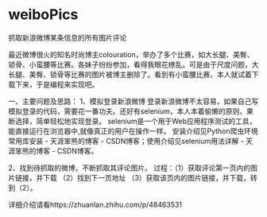 # weiboPics
抓取新浪微博某条信息的所有图片评论


最近微博很火的知名时尚博主colouration，举办了多个比赛，如大长腿、美臀、锁骨、小蛮腰等比赛。各妹子纷纷参加，看得我眼花缭乱。可是由于尺度问题，大长腿、美臀、锁骨等比赛的图片被博主删除了。看到有小蛮腰比赛，本人就试着下载下来，于是编程来实现吧。

一、主要问题及思路：
1、模拟登录新浪微博
登录新浪微博不太容易，如果自己写模拟登录的代码，需要花一番功夫。还好有selenium，本人本着偷懒的原则，果断选择，简单轻松地实现登录。
selenium是一个用于Web应用程序测试的工具，能直接运行在浏览器中,就像真正的用户在操作一样。
安装介绍见Python爬虫环境常用库安装 - 天涯笨熊的博客 - CSDN博客；使用介绍见selenium用法详解 - 天涯笨熊的博客 - CSDN博客。

2、找到待抓取的微博，不断抓取其评论图片。
过程：（1）获取评论第一页内的图片链接，并下载
          （2）找到下一页地址
          （3）获取该页内的图片链接，并下载，转到（2）。
          
          
详细介绍请看https://zhuanlan.zhihu.com/p/48463531
